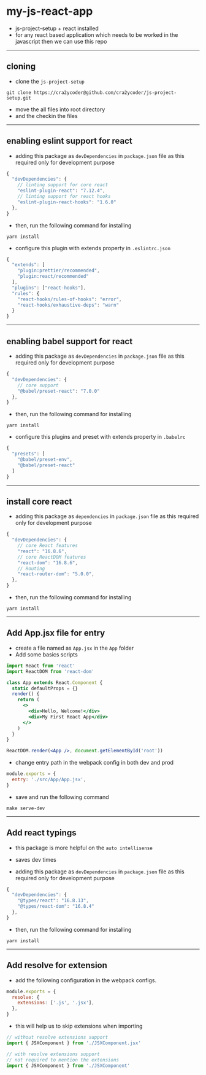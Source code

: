 # my-js-react-app

- js-project-setup + react installed
- for any react based application which needs to be worked in the javascript then we can use this repo

---

## cloning

- clone the `js-project-setup`

```
git clone https://cra2ycoder@github.com/cra2ycoder/js-project-setup.git
```

- move the all files into root directory
- and the checkin the files

---

## enabling eslint support for react

- adding this package as `devDependencies` in `package.json` file as this required only for development purpose

```js
{
  "devDependencies": {
    // linting support for core react
    "eslint-plugin-react": "7.12.4",
    // linting support for react hooks
    "eslint-plugin-react-hooks": "1.6.0"
  },
}
```

- then, run the following command for installing

```
yarn install
```

- configure this plugin with extends property in `.eslintrc.json`

```js
{
  "extends": [
    "plugin:prettier/recommended",
    "plugin:react/recommended"
  ],
  "plugins": ["react-hooks"],
  "rules": {
    "react-hooks/rules-of-hooks": "error",
    "react-hooks/exhaustive-deps": "warn"
  }
}
```

---

## enabling babel support for react

- adding this package as `devDependencies` in `package.json` file as this required only for development purpose

```js
{
  "devDependencies": {
    // core support
    "@babel/preset-react": "7.0.0"
  },
}
```

- then, run the following command for installing

```
yarn install
```

- configure this plugins and preset with extends property in `.babelrc`

```js
{
  "presets": [
    "@babel/preset-env",
    "@babel/preset-react"
  ]
}
```

---

## install core react

- adding this package as `dependencies` in `package.json` file as this required only for development purpose

```js
{
  "devDependencies": {
    // core React features
    "react": "16.8.6",
    // core ReactDOM features
    "react-dom": "16.8.6",
    // Routing
    "react-router-dom": "5.0.0",
  },
}
```

- then, run the following command for installing

```
yarn install
```

---

## Add App.jsx file for entry

- create a file named as `App.jsx` in the `App` folder
- Add some basics scripts

```jsx
import React from 'react'
import ReactDOM from 'react-dom'

class App extends React.Component {
  static defaultProps = {}
  render() {
    return (
      <>
        <div>Hello, Welcome!</div>
        <div>My First React App</div>
      </>
    )
  }
}

ReactDOM.render(<App />, document.getElementById('root'))
```

- change entry path in the webpack config in both dev and prod

```js
module.exports = {
  entry: './src/App/App.jsx',
}
```

- save and run the following command

```
make serve-dev
```

---

## Add react typings

- this package is more helpful on the `auto intellisense`
- saves dev times

- adding this package as `devDependencies` in `package.json` file as this required only for development purpose

```js
{
  "devDependencies": {
    "@types/react": "16.8.13",
    "@types/react-dom": "16.8.4"
  },
}
```

- then, run the following command for installing

```
yarn install
```

---

## Add resolve for extension

- add the following configuration in the webpack configs.

```js
module.exports = {
  resolve: {
    extensions: ['.js', '.jsx'],
  },
}
```

- this will help us to skip extensions when importing

```jsx
// without resolve extensions support
import { JSXComponent } from './JSXComponent.jsx'

// with resolve extensions support
// not required to mention the extensions
import { JSXComponent } from './JSXComponent'
```
